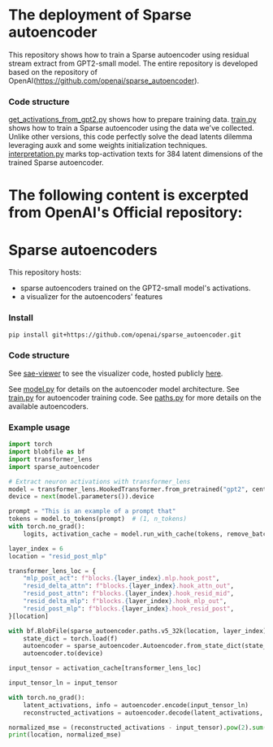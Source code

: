 # The deployment of Sparse autoencoder

This repository shows how to train a Sparse autoencoder using residual stream extract from GPT2-small model.
The entire repository is developed based on the repository of OpenAI(https://github.com/openai/sparse_autoencoder).

### Code structure

[get_activations_from_gpt2.py](./sparse_autoencoder/get_activations_from_gpt2.py) shows how to prepare training data.
[train.py](./sparse_autoencoder/train.py) shows how to train a Sparse autoencoder using the data we've collected. Unlike other versions, this code perfectly solve the dead latents dilemma leveraging auxk and some weights initialization techniques.
[interpretation.py](./sparse_autoencoder/interpretation.py) marks top-activation texts for 384 latent dimensions of the trained Sparse autoencoder.

# The following content is excerpted from OpenAI's Official repository: 

# Sparse autoencoders

This repository hosts:
- sparse autoencoders trained on the GPT2-small model's activations.
- a visualizer for the autoencoders' features

### Install

```sh
pip install git+https://github.com/openai/sparse_autoencoder.git
```

### Code structure

See [sae-viewer](./sae-viewer/README.md) to see the visualizer code, hosted publicly [here](https://openaipublic.blob.core.windows.net/sparse-autoencoder/sae-viewer/index.html).

See [model.py](./sparse_autoencoder/model.py) for details on the autoencoder model architecture.
See [train.py](./sparse_autoencoder/train.py) for autoencoder training code.
See [paths.py](./sparse_autoencoder/paths.py) for more details on the available autoencoders.

### Example usage

```py
import torch
import blobfile as bf
import transformer_lens
import sparse_autoencoder

# Extract neuron activations with transformer_lens
model = transformer_lens.HookedTransformer.from_pretrained("gpt2", center_writing_weights=False)
device = next(model.parameters()).device

prompt = "This is an example of a prompt that"
tokens = model.to_tokens(prompt)  # (1, n_tokens)
with torch.no_grad():
    logits, activation_cache = model.run_with_cache(tokens, remove_batch_dim=True)

layer_index = 6
location = "resid_post_mlp"

transformer_lens_loc = {
    "mlp_post_act": f"blocks.{layer_index}.mlp.hook_post",
    "resid_delta_attn": f"blocks.{layer_index}.hook_attn_out",
    "resid_post_attn": f"blocks.{layer_index}.hook_resid_mid",
    "resid_delta_mlp": f"blocks.{layer_index}.hook_mlp_out",
    "resid_post_mlp": f"blocks.{layer_index}.hook_resid_post",
}[location]

with bf.BlobFile(sparse_autoencoder.paths.v5_32k(location, layer_index), mode="rb") as f:
    state_dict = torch.load(f)
    autoencoder = sparse_autoencoder.Autoencoder.from_state_dict(state_dict)
    autoencoder.to(device)

input_tensor = activation_cache[transformer_lens_loc]

input_tensor_ln = input_tensor

with torch.no_grad():
    latent_activations, info = autoencoder.encode(input_tensor_ln)
    reconstructed_activations = autoencoder.decode(latent_activations, info)

normalized_mse = (reconstructed_activations - input_tensor).pow(2).sum(dim=1) / (input_tensor).pow(2).sum(dim=1)
print(location, normalized_mse)
```
